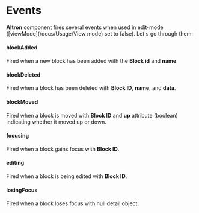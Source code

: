 # Events

**Altron** component fires several events when used in edit-mode ([viewMode](/docs/Usage/View mode) set to false). Let's go through them:

#### blockAdded

Fired when a new block has been added with the **Block id** and **name**.

#### blockDeleted

Fired when a block has been deleted with **Block ID**, **name**, and **data**.

#### blockMoved 

Fired when a block is moved with **Block ID** and **up** attribute (boolean) indicating whether it moved up or down.

#### focusing

Fired when a block gains focus with **Block ID**.
#### editing
Fired when a block is being edited with **Block ID**.

#### losingFocus
Fired when a block loses focus with null detail object.

